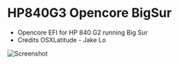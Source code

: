 # HP840G3 Opencore BigSur
* Opencore EFI for HP 840 G2 running Big Sur
* Credits OSXLatitude - Jake Lo

![Screenshot](https://github.com/yahgoo/HP840G3-Opencore-BigSur/blob/main/Screenshot%202020-11-05%20at%2010.26.22%20AM.png)
